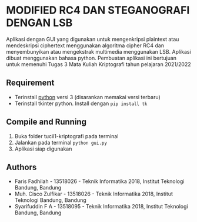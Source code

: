 # MODIFIED RC4 DAN STEGANOGRAFI DENGAN LSB
Aplikasi dengan GUI yang digunakan untuk mengenkripsi plaintext atau mendeskripsi ciphertext menggunakan algoritma cipher RC4 dan menyembunyikan atau mengekstrak multimedia menggunakan LSB. Aplikasi dibuat menggunakan bahasa python.
Pembuatan aplikasi ini bertujuan untuk memenuhi Tugas 3 Mata Kuliah Kriptografi tahun pelajaran 2021/2022

## Requirement
- Terinstall [python](https://www.python.org/downloads/) versi 3 (disarankan memakai versi terbaru)
- Terinstall tkinter python. Install dengan `pip install tk`

## Compile and Running
1. Buka folder tucil1-kriptografi pada terminal
2. Jalankan pada terminal `python gui.py`
3. Aplikasi siap digunakan

## Authors
- Faris Fadhilah - 13518026 - Teknik Informatika 2018, Institut Teknologi Bandung, Bandung
- Muh. Cisco Zulfikar - 13518026 - Teknik Informatika 2018, Institut Teknologi Bandung, Bandung
- Syarifuddin F A - 13518095 - Teknik Informatika 2018, Institut Teknologi Bandung, Bandung